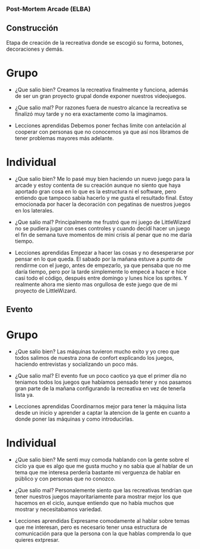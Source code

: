 ### Post-Mortem Arcade (ELBA)

## Construcción
Etapa de creación de la recreativa donde se escogió su forma, botones, decoraciones y demás.

# Grupo
- ¿Que salio bien?
Creamos la recreativa finalmente y funciona, además de ser un gran proyecto grupal donde exponer nuestros videojuegos.

- ¿Que salio mal?
Por razones fuera de nuestro alcance la recreativa se finalizó muy tarde y no era exactamente como la imaginamos.

- Lecciones aprendidas
Debemos poner fechas limite con antelación al cooperar con personas que no conocemos ya que así nos libramos de tener problemas mayores más adelante.

# Individual
- ¿Que salio bien?
Me lo pasé muy bien haciendo un nuevo juego para la arcade y estoy contenta de su creación aunque no siento que haya aportado gran cosa en lo que es la estructura ni el software, pero entiendo que tampoco sabía hacerlo y me gusta el resultado final. Estoy emocionada por hacer la decoración con pegatinas de nuestros juegos en los laterales.

- ¿Que salio mal?
Principalmente me frustró que mi juego de LittleWizard no se pudiera jugar con eses controles y cuando decidí hacer un juego el fin de semana tuve momentos de mini crisis al penar que no me daría tiempo.

- Lecciones aprendidas
Empezar a hacer las cosas y no desesperarse por pensar en lo que queda. El sabado por la mañana estuve a punto de rendirme con el juego, antes de empezarlo, ya que pensaba que no me daría tiempo, pero por la tarde simplemente lo empecé a hacer e hice casi todo el código, después entre domingo y lunes hice los sprites. Y realmente ahora me siento mas orgullosa de este juego que de mi proyecto de LittleWizard.

## Evento

# Grupo
- ¿Que salio bien?
Las máquinas tuvieron mucho exito y yo creo que todos salimos de nuestra zona de confort explicando los juegos, haciendo entrevistas y socializando un poco más.

- ¿Que salio mal?
El evento fue un poco caotico ya que el primer día no teniamos todos los juegos que habíamos pensado tener y nos pasamos gran parte de la mañana configurando la recreativa en vez de tenerla lista ya.

- Lecciones aprendidas
Coordinarnos mejor para tener la máquina lista desde un inicio y aprender a captar la atencion de la gente en cuanto a donde poner las máquinas y como introducirlas.

# Individual
- ¿Que salio bien?
Me senti muy comoda hablando con la gente sobre el ciclo ya que es algo que me gusta mucho y no sabia que al hablar de un tema que me interesa perdería bastante mi verguenza de hablar en público y con personas que no conozco.

- ¿Que salio mal?
Personalemente siento que las recreativas tendrían que tener nuestros juegos mayoritariamente para mostrar mejor los que hacemos en el ciclo, aunque entiendo que no había muchos que mostrar y necesitabamos variedad.

- Lecciones aprendidas
Expresame comodamente al hablar sobre temas que me interesan, pero es necesario tener unsa estructura de comunicación para que la persona con la que hablas comprenda lo que quieres extpresar.